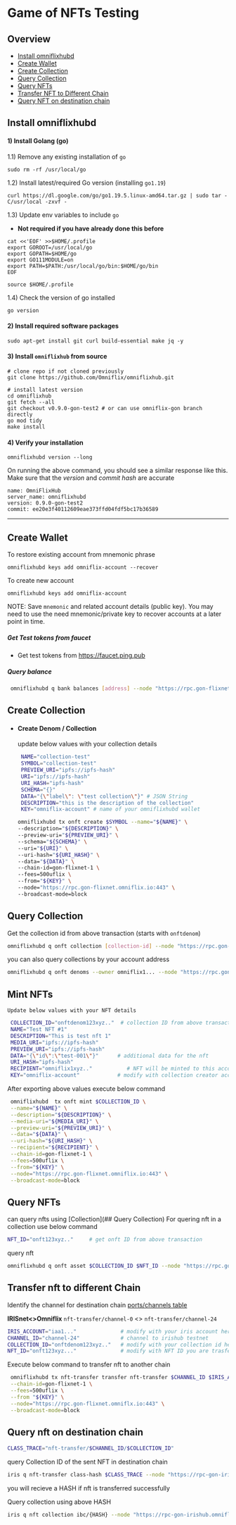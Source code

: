 # Game of NFTs Testing

## Overview
  - [Install omniflixhubd](#install-omniflixhubd)
  - [Create Wallet](#create-wallet)
  - [Create Collection](#create-collection)
  - [Query Collection](#query-collection)
  - [Query NFTs](#query-nfts)
  - [Transfer NFT to Different Chain](#transfer-nft-to-different-chain)
  - [Query NFT on destination chain](#query-nft-on-destination-chain)
  

## Install omniflixhubd

#### 1) Install Golang (go)

1.1) Remove any existing installation of `go`

```
sudo rm -rf /usr/local/go
```

1.2) Install latest/required Go version (installing `go1.19`)

```
curl https://dl.google.com/go/go1.19.5.linux-amd64.tar.gz | sudo tar -C/usr/local -zxvf -
```

1.3) Update env variables to include `go`
    
   - **Not required if you have already done this before**
```
cat <<'EOF' >>$HOME/.profile
export GOROOT=/usr/local/go
export GOPATH=$HOME/go
export GO111MODULE=on
export PATH=$PATH:/usr/local/go/bin:$HOME/go/bin
EOF

source $HOME/.profile
```

1.4) Check the version of go installed

```
go version
```

#### 2) Install required software packages

```
sudo apt-get install git curl build-essential make jq -y
```

#### 3) Install `omniflixhub` from source

```
# clone repo if not cloned previously 
git clone https://github.com/Omniflix/omniflixhub.git

# install latest version 
cd omniflixhub
git fetch --all
git checkout v0.9.0-gon-test2 # or can use omniflix-gon branch directly
go mod tidy
make install
```

#### 4) Verify your installation
```
omniflixhubd version --long
```

On running the above command, you should see a similar response like this. Make sure that the *version* and *commit hash* are accurate

```
name: OmniFlixHub
server_name: omniflixhubd
version: 0.9.0-gon-test2
commit: ee20e3f40112609eae373ffd04fdf5bc17b36589
```
---

## Create Wallet
To restore existing account from mnemonic phrase 
```
omniflixhubd keys add omniflix-account --recover
```

To create new account
```
omniflixhubd keys add omniflix-account
```

NOTE: Save `mnemonic` and related account details (public key). You may need to use the need mnemonic/private key to recover accounts at a later point in time.
##### Get Test tokens from faucet
   - Get test tokens from https://faucet.ping.pub
##### Query balance
   ```bash
    omniflixhubd q bank balances [address] --node "https://rpc.gon-flixnet.omniflix.io:443"
   ```

## Create Collection
- #### Create Denom / Collection
     update below values with your collection details
    ```bash
     NAME="collection-test"
     SYMBOL="collection-test"
     PREVIEW_URI="ipfs://ipfs-hash"
     URI="ipfs://ipfs-hash"
     URI_HASH="ipfs-hash"
     SCHEMA="{}"
     DATA="{\"label\": \"test collection\"}" # JSON String
     DESCRIPTION="this is the description of the collection"
     KEY="omniflix-account" # name of your omniflixhubd wallet
     ```
     
     ```bash
     omniflixhubd tx onft create $SYMBOL --name="${NAME}" \
     --description="${DESCRIPTION}" \
     --preview-uri="${PREVIEW_URI}" \
     --schema="${SCHEMA}" \
     --uri="${URI}" \
     --uri-hash="${URI_HASH}" \
     --data="${DATA}" \
     --chain-id=gon-flixnet-1 \
     --fees=500uflix \
     --from="${KEY}" \
     --node="https://rpc.gon-flixnet.omniflix.io:443" \
     --broadcast-mode=block
    ```
## Query Collection
  Get the collection id from above transaction (starts with `onftdenom`)
  ```bash
  omniflixhubd q onft collection [collection-id] --node "https://rpc.gon-flixnet.omniflix.io:443"
  ```
  you can also query collections by your account address
  ```bash
  omniflixhubd q onft denoms --owner omniflix1... --node "https://rpc.gon-flixnet.omniflix.io:443"
  ```

## Mint NFTs
    Update below values with your NFT details
   ```bash
    COLLECTION_ID="onftdenom123xyz.."  # collection ID from above transaction
    NAME="Test NFT #1"
    DESCRIPTION="This is test nft 1"
    MEDIA_URI="ipfs://ipfs-hash"
    PREVIEW_URI="ipfs://ipfs-hash"    
    DATA="{\"id\":\"test-001\"}"      # additional data for the nft
    URI_HASH="ipfs-hash"
    RECIPIENT="omniflix1xyz.."           # NFT will be minted to this account
    KEY="omniflix-account"            # modify with collection creator account name
   ```
    
   After exporting above values execute below command
    
   ```bash
    omniflixhubd  tx onft mint $COLLECTION_ID \
    --name="${NAME}" \
    --description="${DESCRIPTION}" \
    --media-uri="${MEDIA_URI}" \
    --preview-uri="${PREVIEW_URI}" \
    --data="${DATA}" \
    --uri-hash="${URI_HASH}" \
    --recipient="${RECIPIENT}" \
    --chain-id=gon-flixnet-1 \
    --fees=500uflix \
    --from="${KEY}" \
    --node="https://rpc.gon-flixnet.omniflix.io:443" \
    --broadcast-mode=block
   ```
   
## Query NFTs
  can query nfts using [Collection](## Query Collection)
  For quering nft in a collection use below command
  ```bash
  NFT_ID="onft123xyz.."     # get onft ID from above transaction 
  ```
  query nft
  ```bash
  omniflixhubd q onft asset $COLLECTION_ID $NFT_ID --node "https://rpc.gon-flixnet.omniflix.io:443"
  ```


## Transfer nft to different Chain
Identify the channel for destination chain 
[ports/channels table](https://github.com/game-of-nfts/gon-testnets/blob/main/doc/port-channel-table.md)

**IRISnet<>Omniflix** `nft-transfer/channel-0` <> `nft-transfer/channel-24`
```bash
IRIS_ACCOUNT="iaa1..."              # modify with your iris account here
CHANNEL_ID="channel-24"             # channel to irishub testnet
COLLECTION_ID="onftdenom123xyz.."   # modify with your collection id here
NFT_ID="onft123xyz..."              # modify with NFT ID you are trasferrring to another chain
```
Execute below command to transfer nft to another chain
```bash
 omniflixhubd tx nft-transfer transfer nft-transfer $CHANNEL_ID $IRIS_ACCOUNT $COLLECTION_ID $NFT_ID \
 --chain-id=gon-flixnet-1 \
 --fees=500uflix \
 --from "${KEY}" \
 --node="https://rpc.gon-flixnet.omniflx.io:443" \
 --broadcast-mode=block
```

## Query nft on destination chain
```bash
CLASS_TRACE="nft-transfer/$CHANNEL_ID/$COLLECTION_ID"
```
query Collection ID of the sent NFT in destination chain
```bash
iris q nft-transfer class-hash $CLASS_TRACE --node "https://rpc-gon-irishub.omniflix.io:443"
```
you will recieve a HASH if nft is transferred successfully

Query collection using above HASH

```bash
iris q nft collection ibc/{HASH} --node "https://rpc-gon-irishub.omniflix.io:443"
```

